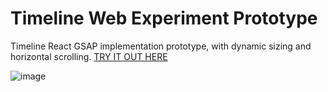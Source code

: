 # Timeline Web Experiment Prototype
Timeline React GSAP implementation prototype, with dynamic sizing and horizontal scrolling. [TRY IT OUT HERE](https://teddpig123.github.io/timeline-prototype/)

![image](https://github.com/user-attachments/assets/d6f7a9f2-973a-4a1e-8926-90ad4c6cd7c9)
